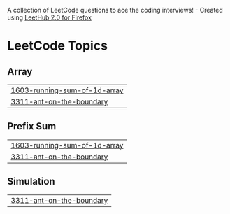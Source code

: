 A collection of LeetCode questions to ace the coding interviews! - Created using [LeetHub 2.0 for Firefox](https://github.com/maitreya2954/LeetHub-2.0-Firefox)
<!---LeetCode Topics Start-->
# LeetCode Topics
## Array
|  |
| ------- |
| [1603-running-sum-of-1d-array](https://github.com/SashaPrylutskyy/LeetCode_DSA/tree/master/1603-running-sum-of-1d-array) |
| [3311-ant-on-the-boundary](https://github.com/SashaPrylutskyy/LeetCode_DSA/tree/master/3311-ant-on-the-boundary) |
## Prefix Sum
|  |
| ------- |
| [1603-running-sum-of-1d-array](https://github.com/SashaPrylutskyy/LeetCode_DSA/tree/master/1603-running-sum-of-1d-array) |
| [3311-ant-on-the-boundary](https://github.com/SashaPrylutskyy/LeetCode_DSA/tree/master/3311-ant-on-the-boundary) |
## Simulation
|  |
| ------- |
| [3311-ant-on-the-boundary](https://github.com/SashaPrylutskyy/LeetCode_DSA/tree/master/3311-ant-on-the-boundary) |
<!---LeetCode Topics End-->